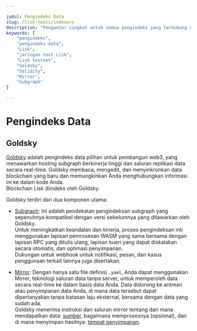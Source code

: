 ```yaml
---

judul: Pengindeks Data  
slug: /lisk-tools/indexers  
description: "Pengantar singkat untuk semua pengindeks yang terhubung dengan Lisk L2."  
keywords: [  
    "pengindeks",  
    "pengindeks data",  
    "Lisk",  
    "jaringan test Lisk",  
    "Lisk testnet",  
    "Goldsky",  
    "Solidity",  
    "Mirror",  
    "Subgraph"  
]  

---
```


# Pengindeks Data

## Goldsky

[Goldsky](https://goldsky.com/) adalah pengindeks data pilihan untuk pembangun web3, yang menawarkan hosting subgraph berkinerja tinggi dan saluran replikasi data secara real-time.
Goldsky membaca, mengedit, dan menyinkronkan data blockchain yang baru dan memungkinkan Anda menghubungkan informasi ini ke dalam kode Anda.  
Blockchain Lisk diindeks oleh Goldsky.

Goldsky terdiri dari dua komponen utama:

- [Subgraph](https://docs.goldsky.com/introduction#subgraphs): Ini adalah pendekatan pengindeksan subgraph yang sepenuhnya kompatibel dengan versi sebelumnya yang ditawarkan oleh Goldsky.  
Untuk meningkatkan keandalan dan kinerja, proses pengindeksan inti menggunakan lapisan pemrosesan WASM yang sama bersama dengan lapisan RPC yang ditulis ulang, lapisan kueri yang dapat diskalakan secara otomatis, dan optimasi penyimpanan.  
Dukungan untuk webhook untuk notifikasi, pesan, dan kasus penggunaan terkait lainnya juga disertakan.

- [Mirror](https://docs.goldsky.com/introduction#mirror): Dengan hanya satu file definisi `.yaml`, Anda dapat menggunakan Mirror, teknologi saluran data tanpa server, untuk memperoleh data secara real-time ke dalam basis data Anda.
Data didorong ke antrean atau penyimpanan data Anda, di mana data tersebut dapat dipertanyakan tanpa batasan laju eksternal, bersama dengan data yang sudah ada.  
Goldsky menerima instruksi dari saluran mirror tentang dari mana mendapatkan data: [sumber](https://docs.goldsky.com/mirror/sources/supported-sources), bagaimana memprosesnya (opsional), dan di mana menyimpan hasilnya: [tempat penyimpanan](https://docs.goldsky.com/mirror/sinks/supported-sinks).
